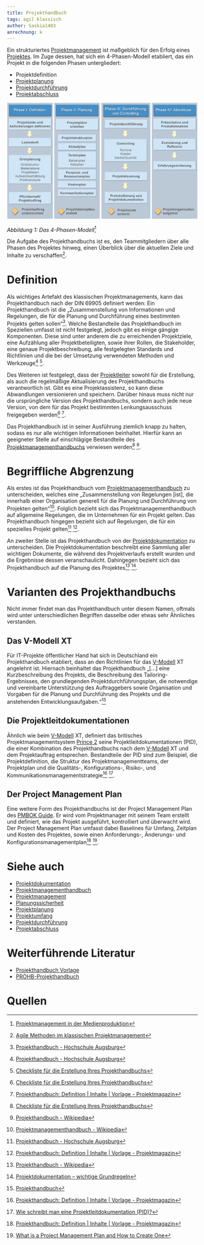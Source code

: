 ```yaml
---
title: Projekthandbuch
tags: agil klassisch
author: Saskia1403
anrechnung: k 
---
```


Ein strukturiertes [Projektmanagement](Projektmanagement.md) ist maßgeblich für den Erfolg eines [Projektes](Projekt.md). Im Zuge dessen, hat sich ein 4-Phasen-Modell etabliert, das ein Projekt in die folgenden Phasen untergliedert:
* Projektdefinition
* [Projektplanung](Projektplanung.md)
* [Projektdurchführung](Projektsteuerung.md)
* [Projektabschluss](Projektabschluss.md)

![Projektphasen](Projekthandbuch/Projektphasen.png)

*Abbildung 1: Das 4-Phasen-Modell*[^11]

Die Aufgabe des Projekthandbuchs ist es, den Teammitgliedern über alle Phasen des Projektes hinweg, einen Überblick über die aktuellen Ziele und Inhalte zu verschaffen[^1].


# Definition

Als wichtiges Artefakt des klassischen Projektmanagements, kann das Projekthandbuch nach der DIN 69905 definiert werden: Ein Projekthandbuch ist die „Zusammenstellung von Informationen und Regelungen, die für die Planung und Durchführung eines bestimmten Projekts gelten sollen“[^2]. Welche Bestandteile das Projekthandbuch im Speziellen umfasst ist nicht festgelegt, jedoch gibt es einige gängige Komponenten. Diese sind unter anderem die zu erreichenden Projektziele, eine Aufzählung aller Projektbeteiligten, sowie ihrer Rollen, die Stakeholder, eine genaue Projektbeschreibung, alle festgelegten Standards und Richtlinien und die bei der Umsetzung verwendeten Methoden und Werkzeuge[^2] [^3].

Des Weiteren ist festgelegt, dass der [Projektleiter](Projektleiter.md) sowohl für die Erstellung, als auch die regelmäßige Aktualisierung des Projekthandbuchs verantwortlich ist. Gibt es eine Projektassistenz, so kann diese Abwandlungen versionieren und speichern. Darüber hinaus muss nicht nur die ursprüngliche Version des Projekthandbuchs, sondern auch jede neue Version, von dem für das Projekt bestimmten Lenkungsausschuss freigegeben werden[^3] [^4].

Das Projekthandbuch ist in seiner Ausführung ziemlich knapp zu halten, sodass es nur alle wichtigen Informationen beinhaltet. Hierfür kann an geeigneter Stelle auf einschlägige Bestandteile des [Projektmanagementhandbuchs](Projektmanagementhandbuch.md) verwiesen werden[^3] [^5]. 


# Begriffliche Abgrenzung 

Als erstes ist das Projekthandbuch vom [Projektmanagementhandbuch](Projektmanagementhandbuch.md) zu unterscheiden, welches eine „Zusammenstellung von Regelungen [ist], die innerhalb einer Organisation generell für die Planung und Durchführung von Projekten gelten“[^6]. Folglich bezieht sich das Projektmanagementhandbuch auf allgemeine Regelungen, die im Unternehmen für ein Projekt gelten. Das Projekthandbuch hingegen bezieht sich auf Regelungen, die für ein spezielles Projekt gelten[^2] [^4].

An zweiter Stelle ist das Projekthandbuch von der [Projektdokumentation](Projektdokumentation.md) zu unterscheiden. Die Projektdokumentation beschreibt eine Sammlung aller wichtigen Dokumente, die während des Projektverlaufs erstellt wurden und die Ergebnisse dessen veranschaulicht. Dahingegen bezieht sich das Projekthandbuch auf die Planung des Projektes[^5] [^7].

# Varianten des Projekthandbuchs

Nicht immer findet man das Projekthandbuch unter diesem Namen, oftmals wird unter unterschiedlichen Begriffen dasselbe oder etwas sehr Ähnliches verstanden. 

## Das V-Modell XT

Für IT-Projekte öffentlicher Hand hat sich in Deutschland ein Projekthandbuch etabliert, dass an den Richtlinien für das [V-Modell](VModell.md) XT angelehnt ist. Hiernach beinhaltet das Projekthandbuch „[...] eine Kurzbeschreibung des Projekts, die Beschreibung des Tailoring-Ergebnisses, den grundlegenden Projektdurchführungsplan, die notwendige und vereinbarte Unterstützung des Auftraggebers sowie Organisation und Vorgaben für die Planung und Durchführung des Projekts und die anstehenden Entwicklungsaufgaben.“[^8]

## Die Projektleitdokumentationen

Ähnlich wie beim [V-Modell](VModell.md) XT, definiert das britisches Projektmanagementsystem [Prince 2](PRINCE2.md) seine Projektleitdokumentationen (PID), die einer Kombination des Projekthandbuchs nach dem [V-Modell](VModell.md) XT und dem Projektauftrag entsprechen. Bestandteile der PID sind zum Beispiel, die Projektdefinition, die Struktur des Projektmanagementteams, der Projektplan und die Qualitäts-, Konfigurations-, Risiko-, und Kommunikationsmanagementstrategie[^4] [^9]. 

## Der Project Management Plan

Eine weitere Form des Projekthandbuchs ist der Project Management Plan des [PMBOK Guide](PMBOK_Guide.md). Er wird vom Projektmanager mit seinem Team erstellt und definiert, wie das Projekt ausgeführt, kontrolliert und überwacht wird. Der Project Management Plan umfasst dabei Baselines für Umfang, Zeitplan und Kosten des Projektes, sowie einen Anforderungs-, Änderungs- und Konfigurationsmanagementplan[^4] [^10].




# Siehe auch

* [Projektdokumentation](Projektdokumentation.md)
* [Projektmanagementhandbuch](Projektmanagementhandbuch.md)
* [Projektmanagement](Projektmanagement.md)
* [Planungssicherheit](Planungssicherheit.md)
* [Projektplanung](Projektplanung.md)
* [Projektumfang](Projektumfang.md)
* [Projektdurchführung](Projektsteuerung.md)
* [Projektabschluss](Projektabschluss.md)


# Weiterführende Literatur

* [Projekthandbuch Vorlage](https://muster-vorlage.ch/projekthandbuch-vorlage/#Projekthandbuch_Vorlage)
* [PROHB-Projekthandbuch](https://www.degruyter.com/document/doi/10.1515/9783110471274-033/html)

# Quellen

[^1]: [Agile Methoden im klassischen Projektmanagement](https://www.cassini.de/inspire/agile-vs-klassisch)
[^2]: [Projekthandbuch - Hochschule Augsburg](http://www.hs-augsburg.de/pm-bau/Homepage/3-1%20Projekthandbuch.html)
[^3]: [Checkliste für die Erstellung Ihres Projekthandbuchs](https://www.management-circle.de/blog/checkliste-erstellung-projekthandbuch/)
[^4]: [Projekthandbuch: Definition | Inhalte | Vorlage - Projektmagazin](https://www.projektmagazin.de/glossarterm/projekthandbuch)
[^5]: [Projekthandbuch - Wikipedia](https://de.wikipedia.org/wiki/Projekthandbuch)
[^6]: [Projektmanagementhandbuch - Wikipedia](https://de.wikipedia.org/wiki/Projektmanagementhandbuch)
[^7]: [Projektdokumentation – wichtige Grundregeln](https://dieprojektmanager.com/projektdokumentation-wichtige-grundregeln/)
[^8]: [Projekthandbuch](http://download.gsb.bund.de/BundesCIO/V-Modell_XT_Bund/V-Modell%20XT%20Bund-2.0-HTML/7d9bf684e9bf2c.html)
[^9]: [Wie schreibt man eine Projektleitdokumentation (PID)?](https://www.qrpinternational.ch/blog/faq/wie-schreibt-man-eine-projektleitdokumentation-pid/)
[^10]: [What is a Project Management Plan and How to Create One](https://www-simplilearn-com.translate.goog/what-is-a-project-management-plan-article?_x_tr_sl=en&_x_tr_tl=de&_x_tr_hl=de&_x_tr_pto=nui,op,sc)
[^11]: [Projektmanagement in der Medienproduktion](https://mediencommunity.de/system/files/wbts/projektmanagement/le01/zusammenfassung3.html)
